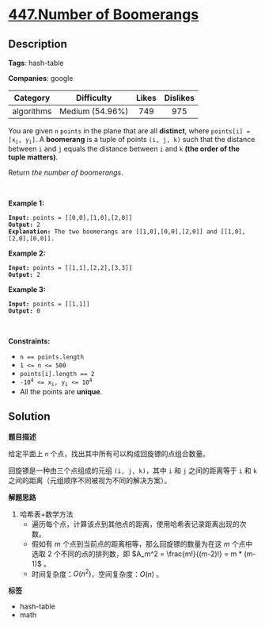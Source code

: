 # [447.Number of Boomerangs](https://leetcode.com/problems/number-of-boomerangs/description/)

## Description

**Tags**: hash-table

**Companies**: google

|  Category  |   Difficulty    | Likes | Dislikes |
| :--------: | :-------------: | :---: | :------: |
| algorithms | Medium (54.96%) |  749  |   975    |

<p>You are given <code>n</code> <code>points</code> in the plane that are all <strong>distinct</strong>, where <code>points[i] = [x<sub>i</sub>, y<sub>i</sub>]</code>. A <strong>boomerang</strong> is a tuple of points <code>(i, j, k)</code> such that the distance between <code>i</code> and <code>j</code> equals the distance between <code>i</code> and <code>k</code> <strong>(the order of the tuple matters)</strong>.</p>
<p>Return <em>the number of boomerangs</em>.</p>
<p>&nbsp;</p>
<p><strong class="example">Example 1:</strong></p>
<pre><code><strong>Input:</strong> points = [[0,0],[1,0],[2,0]]
<strong>Output:</strong> 2
<strong>Explanation:</strong> The two boomerangs are [[1,0],[0,0],[2,0]] and [[1,0],[2,0],[0,0]].</code></pre>
<p><strong class="example">Example 2:</strong></p>
<pre><code><strong>Input:</strong> points = [[1,1],[2,2],[3,3]]
<strong>Output:</strong> 2</code></pre>
<p><strong class="example">Example 3:</strong></p>
<pre><code><strong>Input:</strong> points = [[1,1]]
<strong>Output:</strong> 0</code></pre>
<p>&nbsp;</p>
<p><strong>Constraints:</strong></p>
<ul>
  <li><code>n == points.length</code></li>
  <li><code>1 &lt;= n &lt;= 500</code></li>
  <li><code>points[i].length == 2</code></li>
  <li><code>-10<sup>4</sup> &lt;= x<sub>i</sub>, y<sub>i</sub> &lt;= 10<sup>4</sup></code></li>
  <li>All the points are <strong>unique</strong>.</li>
</ul>

## Solution

**题目描述**

给定平面上 `n` 个点，找出其中所有可以构成回旋镖的点组合数量。

回旋镖是一种由三个点组成的元组 `(i, j, k)`，其中 `i` 和 `j` 之间的距离等于 `i` 和 `k` 之间的距离（元组顺序不同被视为不同的解决方案）。

**解题思路**

1. 哈希表+数学方法
   - 遍历每个点，计算该点到其他点的距离，使用哈希表记录距离出现的次数。
   - 假如有 $m$ 个点到当前点的距离相等，那么回旋镖的数量为在这 $m$ 个点中选取 $2$ 个不同的点的排列数，即 $A_m^2 = \frac{m!}{(m-2)!} = m * (m-1)$ 。
   - 时间复杂度：$O(n^2)$，空间复杂度：$O(n)$ 。

**标签**

- hash-table
- math
